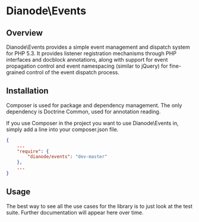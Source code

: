 # Dianode\Events

## Overview
Dianode\Events provides a simple event management and dispatch system for PHP 5.3. It provides listener registration 
mechanisms through PHP interfaces and docblock annotations, along with support for event propagation control and event 
namespacing (similar to jQuery) for fine-grained control of the event dispatch process.

## Installation
Composer is used for package and dependency management. The only dependency is Doctrine Common, used for annotation 
reading.

If you use Composer in the project you want to use Dianode\Events in, simply add a line into your composer.json file.

```json
{
    ...
    "require": {
        "dianode/events": "dev-master"
    },
    ...
}
```

## Usage
The best way to see all the use cases for the library is to just look at the test suite. Further documentation will
appear here over time.
